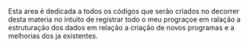 Esta area é dedicada a todos os códigos que serão criados no decorrer desta materia no intuito de registrar todo o meu prograçoe em ralação a estruturação dos dados em relação a criação de novos programas e a melhorias dos ja existentes.
